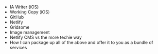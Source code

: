 - IA Writer (iOS)
- Working Copy (iOS)
- GitHub
- Netlify
- Gridsome
- Image management
- Netlify CMS vs the more techie way
- How I can package up all of the above and offer it to you as a bundle of services